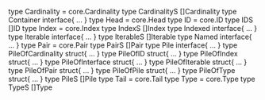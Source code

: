 type Cardinality = core.Cardinality
type CardinalityS []Cardinality
type Container interface{ ... }
type Head = core.Head
type ID = core.ID
type IDS []ID
type Index = core.Index
type IndexS []Index
type Indexed interface{ ... }
type Iterable interface{ ... }
type IterableS []Iterable
type Named interface{ ... }
type Pair = core.Pair
type PairS []Pair
type Pile interface{ ... }
type PileOfCardinality struct{ ... }
type PileOfID struct{ ... }
type PileOfIndex struct{ ... }
type PileOfInterface struct{ ... }
type PileOfIterable struct{ ... }
type PileOfPair struct{ ... }
type PileOfPile struct{ ... }
type PileOfType struct{ ... }
type PileS []Pile
type Tail = core.Tail
type Type = core.Type
type TypeS []Type

